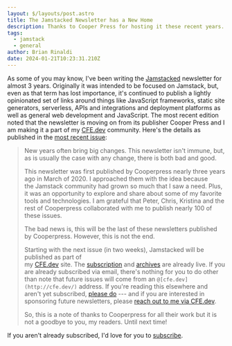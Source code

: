 ```yaml
---
layout: $/layouts/post.astro
title: The Jamstacked Newsletter has a New Home
description: Thanks to Cooper Press for hosting it these recent years. Look for future newsletters through CFE
tags:
  - jamstack
  - general
author: Brian Rinaldi
date: 2024-01-21T10:23:31.210Z
---
```


As some of you may know, I've been writing the [Jamstacked](https://jamstack.email) newsletter for almost 3 years. Originally it was intended to be focused on Jamstack, but, even as that term has lost importance, it's continued to publish a lightly opinionated set of links around things like JavaScript frameworks, static site generators, serverless, APIs and integrations and deployment platforms as well as general web development and JavaScript. The most recent edition noted that the newsletter is moving on from its publisher Cooper Press and I am making it a part of my [CFE.dev](https://cfe.dev) community. Here's the details as published in the [most recent issue](https://cfe.dev/jamstacked/96/):

> New years often bring big changes. This newsletter isn't immune, but, as is usually the case with any change, there is both bad and good.
>
> This newsletter was first published by Cooperpress nearly three years ago in March of 2020. I approached them with the idea because the Jamstack community had grown so much that I saw a need. Plus, it was an opportunity to explore and share about some of my favorite tools and technologies. I am grateful that Peter, Chris, Kristina and the rest of Cooperpress collaborated with me to publish nearly 100 of these issues.
>
> The bad news is, this will be the last of these newsletters published by Cooperpress. However, this is not the end.
>
> Starting with the next issue (in two weeks), Jamstacked will be published as part of my [CFE.dev](https://jamstack.email/link/149872/39ee9d46c5) site. The [subscription](https://jamstack.email/link/149873/39ee9d46c5) and [archives](https://jamstack.email/link/149874/39ee9d46c5) are already live. If you are already subscribed via email, there's nothing for you to do other than note that future issues will come from an `@[cfe.dev](http://cfe.dev/)` address. If you're reading this elsewhere and aren't yet subscribed, [please do](https://jamstack.email/link/149873/39ee9d46c5) --- and if you are interested in sponsoring future newsletters, please [reach out to me via CFE.dev](https://jamstack.email/link/149875/39ee9d46c5).
>
> So, this is a note of thanks to Cooperpress for all their work but it is not a goodbye to you, my readers. Until next time!

If you aren't already subscribed, I'd love for you to [subscribe](https://cfe.dev/newsletters/jamstacked/).
